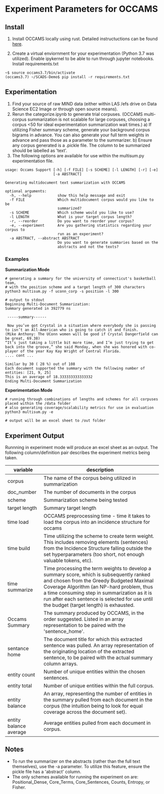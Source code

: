 # Experiment Parameters for OCCAMS 

## Install

1) Install OCCAMS locally using rust. Detailed instructuctions can be found [here](https://github.ncsu.edu/SCADS/Occams#installation).    

2) Create a virtual enviornment for your experimentation (Python 3.7 was utilized). Enable ipykernel to be able to run through jupyter notebooks. Install requirements.txt 

``` 
~$ source occams3.7/bin/activate 
(occams3.7) ~/SCADS-Demo$ pip install -r requirements.txt
```

## Experimentation 

1) Find your source of raw MIND data (either within LAS /efs drive on Data Science EC2 Image or through open source means). 
2) Rerun the categorize.ipynb to generate trial corpuses. (OCCAMS multi-corpus summarization is not scalable for large corpuses, choosing a corpus <50 for ideal experimentation summarization wait times.)
    a) If utilizing Fisher summary scheme, generate your background corpus bigrams in advance. You can also generate your full term weights in advance and pass those as a parameter to the summarizer. 
    b) Ensure any corpus generated is a .pickle file. The column to be summarized should be labelled as 'text'. 
3) The following options are available for use within the multisum.py experimentation file. 

```
usage: Occams Support [-h] [-f FILE] [-s SCHEME] [-l LENGTH] [-r] [-e]
                      [-a ABSTRACT]

Generating multidocument text summarization with OCCAMS

optional arguments:
  -h, --help            show this help message and exit
  -f FILE               Which multidocument corpus would you like to be
                        summarized?
  -s SCHEME             Which scheme would you like to use?
  -l LENGTH             What is your target corpus length?
  -r, --reorder         Do you want to reorder your corpus?
  -e, --experiment      Are you gathering statistics regarding your corpus to
                        run as an experiment?
  -a ABSTRACT, --abstract ABSTRACT
                        Do you want to generate summaries based on the
                        abstracts and not the texts?
```

### Examples

__Summarization Mode__ 
```
# generating a summary for the university of connecticut's basketball team, 
# with the position scheme and a target length of 300 characters
python3 multisum.py -f uconn_corp -s position -l 300

# output to stdout
Beginning Multi-Document Summarization:
Summary generated in 392779 ns

 -----summary------ 

 Now you’ve got Crystal in a situation where everybody she is passing to isn’t an All-American who is going to catch it and finish.                                                                                                                                                                          (Mike Anthony: The UConn women will be good if Crystal Dangerfield can be great, 69.38)
“It’s just taking a little bit more time, and I’m just trying to get back into the groove,” she said Monday, when she was honored with co-player of the year Kay Kay Wright of Central Florida.                                                                                     .... cont ... 

Similar by 30 ( 28 %) out of 108
Each document supported the summary with the following number of entities: [21, 9, 25]
This is an average of 18.333333333333332
Ending Multi-Document Summarization

```

__Experimentation Mode__ 
```
# running through combinations of lengths and schemes for all corpuses placed within the /data folder
# also generating coverage/scalability metrics for use in evaluation
python3 multisum.py -e

# output will be an excel sheet to /out folder 
```

## Experiment Output 

Runnning in experiment mode will produce an excel sheet as an output. The following column/definition pair describes the experiment metrics being taken. 

| variable | description | 
|----|-----|
| corpus | The name of the corpus being utilized in summarization | 
| doc_number | The number of documents in the corpus | 
| scheme | Summarization scheme being tested | 
| target length | Summary target length | 
| time load | OCCAMS preprocessing time - time it takes to load the corpus into an incidence structure for occams| 
| time build | Time utilizing the scheme to create term weight. This includes removing elements (sentences) from the Incidence Structure falling outside the set hyperparameters (too short, not enough valuable tokens, etc). | 
| time summarize | Time processing the term weights to develop a summary score, which is subsequently ranked and chosen from the Greedy Budgeted Maximal Coverage Algorithm (an NP-hard problem, thus a time consuming step in summarization as it is run after each sentence is selected for use until the budget (target length) is exhausted. | 
| Occams Summary | The summary produced by OCCAMS, in the order suggested. Listed in an array representation to be paired with the 'sentence_home'. | 
| sentance home | The document title for which this extracted sentence was pulled. An array representation of the originating location of the extracted sentence, to be paired with the actual summary column arrays. | 
| entity count | Number of unique entities within the chosen sentences. | 
| entity total | Number of unique entities within the full corpus. | 
| entity balance | An array, representing the number of entities in the summary pulled from each document in the corpus (the intuition being to look for equal coverage across the document set). | 
| entity balance average | Average entities pulled from each document in corpus. | 

## Notes 

- To run the summarizer on the abstracts (rather than the full text themselves), use the -a parameter. To utilize this feature, ensure the pickle file has a 'abstract' column. 
- The only schemes available for running the experiment on are: Positional_Dense, Core_Terms, Core_Sentences, Counts, Entropy, or Fisher. 